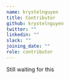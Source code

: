 ```yaml
---
name: krystelnguyen
title: Contributor
github: krystelnguyen
twitter: ""
linkedin: ""
slack: ""
joining_date: ""
role: contributor
---
```


Still waiting for this
